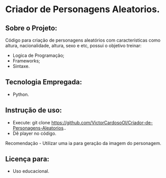 # Criador de Personagens Aleatorios.

## Sobre o Projeto:

Código para criação de personagens aleatórios com características como altura, nacionalidade, altura, sexo  e etc, possui o objetivo treinar:
- Logica de Programação;
- Frameworks;
- Sintaxe.

## Tecnologia Empregada:

- Python.

## Instrução de uso:

- Execute: git clone https://github.com/VictorCardosoOl/Criador-de-Personagens-Aleatorios..
- Dê player no código.

Recomendação - Utilizar uma ia para geração da imagem do personagem.

## Licença para: 

- Uso educacional.
